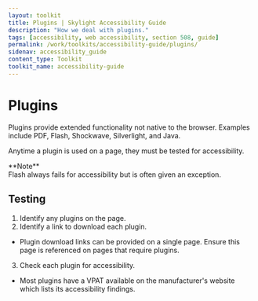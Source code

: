 ```yaml
---
layout: toolkit
title: Plugins | Skylight Accessibility Guide
description: "How we deal with plugins."
tags: [accessibility, web accessibility, section 508, guide]
permalink: /work/toolkits/accessibility-guide/plugins/
sidenav: accessibility_guide
content_type: Toolkit
toolkit_name: accessibility-guide
---
```


# Plugins

Plugins provide extended functionality not native to the browser. Examples include PDF, Flash, Shockwave, Silverlight, and Java.

Anytime a plugin is used on a page, they must be tested for accessibility.

<div class="callout--tip" markdown='1'>
**Note**<br>
Flash always fails for accessibility but is often given an exception.
</div>

## Testing

1. Identify any plugins on the page.
2. Identify a link to download each plugin.
 * Plugin download links can be provided on a single page. Ensure this page is referenced on pages that require plugins.
3. Check each plugin for accessibility.
  * Most plugins have a VPAT available on the manufacturer's website which lists its accessibility findings.
